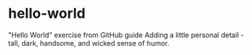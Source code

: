 # hello-world
"Hello World" exercise from GitHub guide
Adding a little personal detail - tall, dark, handsome, and wicked sense of humor.
